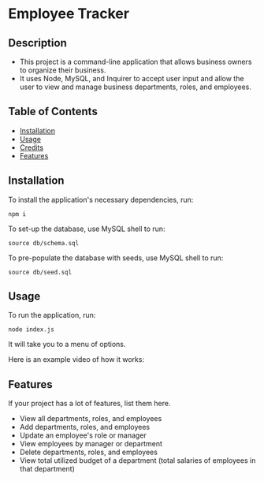 # Employee Tracker

## Description

- This project is a command-line application that allows business owners to organize their business.
- It uses Node, MySQL, and Inquirer to accept user input and allow the user to view and manage business departments, roles, and employees.

## Table of Contents

- [Installation](#installation)
- [Usage](#usage)
- [Credits](#credits)
- [Features](#features)

## Installation

To install the application's necessary dependencies, run:
```
npm i
```

To set-up the database, use MySQL shell to run:
```
source db/schema.sql
```

To pre-populate the database with seeds, use MySQL shell to run:
```
source db/seed.sql
```

## Usage

To run the application, run:
```
node index.js
```

It will take you to a menu of options.

Here is an example video of how it works:  

## Features

If your project has a lot of features, list them here.

- View all departments, roles, and employees
- Add departments, roles, and employees
- Update an employee's role or manager
- View employees by manager or department
- Delete departments, roles, and employees
- View total utilized budget of a department (total salaries of employees in that department)